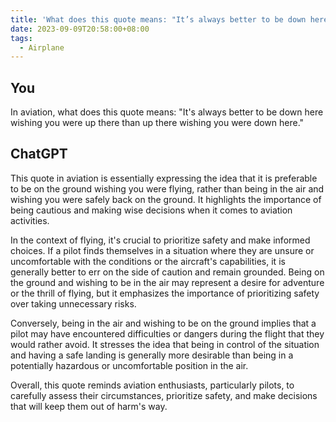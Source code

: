 ```yaml
---
title: 'What does this quote means: "It’s always better to be down here wishing you were up there than up there wishing you were down here"'
date: 2023-09-09T20:58:00+08:00
tags:
  - Airplane
---
```

## You
In aviation, what does this quote means: "It's always better to be down here wishing you were up there than up there wishing you were down here."

## ChatGPT
This quote in aviation is essentially expressing the idea that it is preferable to be on the ground wishing you were flying, rather than being in the air and wishing you were safely back on the ground. It highlights the importance of being cautious and making wise decisions when it comes to aviation activities.

In the context of flying, it's crucial to prioritize safety and make informed choices. If a pilot finds themselves in a situation where they are unsure or uncomfortable with the conditions or the aircraft's capabilities, it is generally better to err on the side of caution and remain grounded. Being on the ground and wishing to be in the air may represent a desire for adventure or the thrill of flying, but it emphasizes the importance of prioritizing safety over taking unnecessary risks.

Conversely, being in the air and wishing to be on the ground implies that a pilot may have encountered difficulties or dangers during the flight that they would rather avoid. It stresses the idea that being in control of the situation and having a safe landing is generally more desirable than being in a potentially hazardous or uncomfortable position in the air.

Overall, this quote reminds aviation enthusiasts, particularly pilots, to carefully assess their circumstances, prioritize safety, and make decisions that will keep them out of harm's way.
